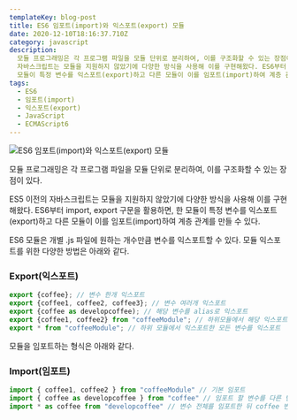 ```yaml
---
templateKey: blog-post
title: ES6 임포트(import)와 익스포트(export) 모듈
date: 2020-12-10T18:16:37.710Z
category: javascript
description:
  모듈 프로그래밍은 각 프로그램 파일을 모듈 단위로 분리하여, 이를 구조화할 수 있는 장점이 있다. ES5 이전의
  자바스크립트는 모듈을 지원하지 않았기에 다양한 방식을 사용해 이를 구현해왔다. ES6부터 import, export 구문을 활용하면, 한
  모듈이 특정 변수를 익스포트(export)하고 다른 모듈이 이를 임포트(import)하여 계층 관계를 만들 수 있다.
tags:
  - ES6
  - 임포트(import)
  - 익스포트(export)
  - JavaScript
  - ECMAScript6
---
```


![ES6 임포트(import)와 익스포트(export) 모듈](/assets/es6.png "ES6 임포트(import)와 익스포트(export) 모듈")

모듈 프로그래밍은 각 프로그램 파일을 모듈 단위로 분리하여, 이를 구조화할 수 있는 장점이 있다.

ES5 이전의 자바스크립트는 모듈을 지원하지 않았기에 다양한 방식을 사용해 이를 구현해왔다. ES6부터 import, export 구문을 활용하면, 한 모듈이 특정 변수를 익스포트(export)하고 다른 모듈이 이를 임포트(import)하여 계층 관계를 만들 수 있다.

ES6 모듈은 개별 .js 파일에 원하는 개수만큼 변수를 익스포트할 수 있다.
모듈 익스포트를 위한 다양한 방법은 아래와 같다.

### Export(익스포트)

```javascript
export {coffee}; // 변수 한개 익스포트
export {coffee1, coffee2, coffee3}; // 변수 여러개 익스포트
export {coffee as developcoffee); // 해당 변수를 alias로 익스포트
export {coffee1, coffee2} from "coffeeModule"; // 하위모듈에서 해당 익스포트된 변수를 익스포트
export * from "coffeeModule"; // 하위 모듈에서 익스포트한 모든 변수를 익스포트
```

모듈을 임포트하는 형식은 아래와 같다.

### Import(임포트)

```javascript
import { coffee1, coffee2 } from "coffeeModule" // 기본 임포트
import { coffee as developcoffee } from "coffee" // 임포트 할 변수를 다른 변수로 alias
import * as coffee from "developcoffee" // 변수 전체를 임포트한 뒤 coffee 변수로 alias
```
